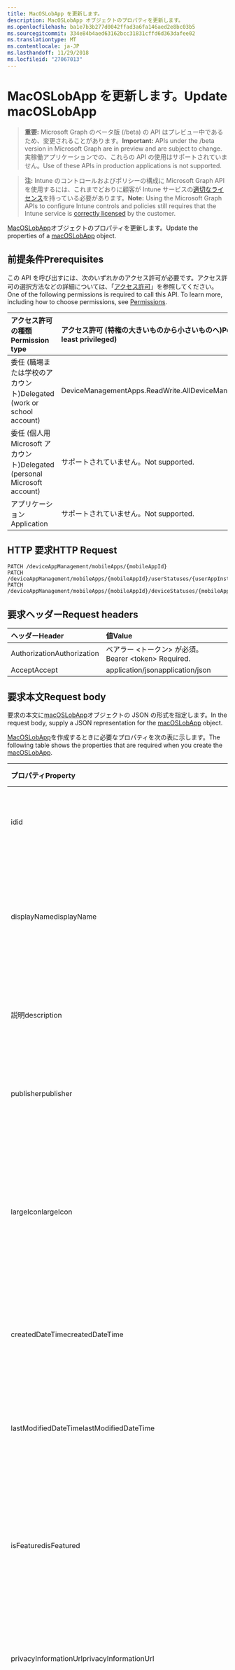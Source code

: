 ```yaml
---
title: MacOSLobApp を更新します。
description: MacOSLobApp オブジェクトのプロパティを更新します。
ms.openlocfilehash: ba1e7b3b277d0042ffad3a6fa146aed2e8bc03b5
ms.sourcegitcommit: 334e84b4aed63162bcc31831cffd6d363dafee02
ms.translationtype: MT
ms.contentlocale: ja-JP
ms.lasthandoff: 11/29/2018
ms.locfileid: "27067013"
---
```

# <a name="update-macoslobapp"></a><span data-ttu-id="0e50a-103">MacOSLobApp を更新します。</span><span class="sxs-lookup"><span data-stu-id="0e50a-103">Update macOSLobApp</span></span>

> <span data-ttu-id="0e50a-104">**重要:** Microsoft Graph のベータ版 (/beta) の API はプレビュー中であるため、変更されることがあります。</span><span class="sxs-lookup"><span data-stu-id="0e50a-104">**Important:** APIs under the /beta version in Microsoft Graph are in preview and are subject to change.</span></span> <span data-ttu-id="0e50a-105">実稼働アプリケーションでの、これらの API の使用はサポートされていません。</span><span class="sxs-lookup"><span data-stu-id="0e50a-105">Use of these APIs in production applications is not supported.</span></span>

> <span data-ttu-id="0e50a-106">**注:** Intune のコントロールおよびポリシーの構成に Microsoft Graph API を使用するには、これまでどおりに顧客が Intune サービスの[適切なライセンス](https://go.microsoft.com/fwlink/?linkid=839381)を持っている必要があります。</span><span class="sxs-lookup"><span data-stu-id="0e50a-106">**Note:** Using the Microsoft Graph APIs to configure Intune controls and policies still requires that the Intune service is [correctly licensed](https://go.microsoft.com/fwlink/?linkid=839381) by the customer.</span></span>

<span data-ttu-id="0e50a-107">[MacOSLobApp](../resources/intune-apps-macoslobapp.md)オブジェクトのプロパティを更新します。</span><span class="sxs-lookup"><span data-stu-id="0e50a-107">Update the properties of a [macOSLobApp](../resources/intune-apps-macoslobapp.md) object.</span></span>
## <a name="prerequisites"></a><span data-ttu-id="0e50a-108">前提条件</span><span class="sxs-lookup"><span data-stu-id="0e50a-108">Prerequisites</span></span>
<span data-ttu-id="0e50a-p102">この API を呼び出すには、次のいずれかのアクセス許可が必要です。アクセス許可の選択方法などの詳細については、「[アクセス許可](/graph/permissions-reference)」を参照してください。</span><span class="sxs-lookup"><span data-stu-id="0e50a-p102">One of the following permissions is required to call this API. To learn more, including how to choose permissions, see [Permissions](/graph/permissions-reference).</span></span>

|<span data-ttu-id="0e50a-111">アクセス許可の種類</span><span class="sxs-lookup"><span data-stu-id="0e50a-111">Permission type</span></span>|<span data-ttu-id="0e50a-112">アクセス許可 (特権の大きいものから小さいものへ)</span><span class="sxs-lookup"><span data-stu-id="0e50a-112">Permissions (from most to least privileged)</span></span>|
|:---|:---|
|<span data-ttu-id="0e50a-113">委任 (職場または学校のアカウント)</span><span class="sxs-lookup"><span data-stu-id="0e50a-113">Delegated (work or school account)</span></span>|<span data-ttu-id="0e50a-114">DeviceManagementApps.ReadWrite.All</span><span class="sxs-lookup"><span data-stu-id="0e50a-114">DeviceManagementApps.ReadWrite.All</span></span>|
|<span data-ttu-id="0e50a-115">委任 (個人用 Microsoft アカウント)</span><span class="sxs-lookup"><span data-stu-id="0e50a-115">Delegated (personal Microsoft account)</span></span>|<span data-ttu-id="0e50a-116">サポートされていません。</span><span class="sxs-lookup"><span data-stu-id="0e50a-116">Not supported.</span></span>|
|<span data-ttu-id="0e50a-117">アプリケーション</span><span class="sxs-lookup"><span data-stu-id="0e50a-117">Application</span></span>|<span data-ttu-id="0e50a-118">サポートされていません。</span><span class="sxs-lookup"><span data-stu-id="0e50a-118">Not supported.</span></span>|

## <a name="http-request"></a><span data-ttu-id="0e50a-119">HTTP 要求</span><span class="sxs-lookup"><span data-stu-id="0e50a-119">HTTP Request</span></span>
<!-- {
  "blockType": "ignored"
}
-->
``` http
PATCH /deviceAppManagement/mobileApps/{mobileAppId}
PATCH /deviceAppManagement/mobileApps/{mobileAppId}/userStatuses/{userAppInstallStatusId}/app
PATCH /deviceAppManagement/mobileApps/{mobileAppId}/deviceStatuses/{mobileAppInstallStatusId}/app
```

## <a name="request-headers"></a><span data-ttu-id="0e50a-120">要求ヘッダー</span><span class="sxs-lookup"><span data-stu-id="0e50a-120">Request headers</span></span>
|<span data-ttu-id="0e50a-121">ヘッダー</span><span class="sxs-lookup"><span data-stu-id="0e50a-121">Header</span></span>|<span data-ttu-id="0e50a-122">値</span><span class="sxs-lookup"><span data-stu-id="0e50a-122">Value</span></span>|
|:---|:---|
|<span data-ttu-id="0e50a-123">Authorization</span><span class="sxs-lookup"><span data-stu-id="0e50a-123">Authorization</span></span>|<span data-ttu-id="0e50a-124">ベアラー &lt;トークン&gt; が必須。</span><span class="sxs-lookup"><span data-stu-id="0e50a-124">Bearer &lt;token&gt; Required.</span></span>|
|<span data-ttu-id="0e50a-125">Accept</span><span class="sxs-lookup"><span data-stu-id="0e50a-125">Accept</span></span>|<span data-ttu-id="0e50a-126">application/json</span><span class="sxs-lookup"><span data-stu-id="0e50a-126">application/json</span></span>|

## <a name="request-body"></a><span data-ttu-id="0e50a-127">要求本文</span><span class="sxs-lookup"><span data-stu-id="0e50a-127">Request body</span></span>
<span data-ttu-id="0e50a-128">要求の本文に[macOSLobApp](../resources/intune-apps-macoslobapp.md)オブジェクトの JSON の形式を指定します。</span><span class="sxs-lookup"><span data-stu-id="0e50a-128">In the request body, supply a JSON representation for the [macOSLobApp](../resources/intune-apps-macoslobapp.md) object.</span></span>

<span data-ttu-id="0e50a-129">[MacOSLobApp](../resources/intune-apps-macoslobapp.md)を作成するときに必要なプロパティを次の表に示します。</span><span class="sxs-lookup"><span data-stu-id="0e50a-129">The following table shows the properties that are required when you create the [macOSLobApp](../resources/intune-apps-macoslobapp.md).</span></span>

|<span data-ttu-id="0e50a-130">プロパティ</span><span class="sxs-lookup"><span data-stu-id="0e50a-130">Property</span></span>|<span data-ttu-id="0e50a-131">型</span><span class="sxs-lookup"><span data-stu-id="0e50a-131">Type</span></span>|<span data-ttu-id="0e50a-132">説明</span><span class="sxs-lookup"><span data-stu-id="0e50a-132">Description</span></span>|
|:---|:---|:---|
|<span data-ttu-id="0e50a-133">id</span><span class="sxs-lookup"><span data-stu-id="0e50a-133">id</span></span>|<span data-ttu-id="0e50a-134">String</span><span class="sxs-lookup"><span data-stu-id="0e50a-134">String</span></span>|<span data-ttu-id="0e50a-135">エンティティのキー。</span><span class="sxs-lookup"><span data-stu-id="0e50a-135">Key of the entity.</span></span> <span data-ttu-id="0e50a-136">[mobileApp](../resources/intune-apps-mobileapp.md) から継承します</span><span class="sxs-lookup"><span data-stu-id="0e50a-136">Inherited from [mobileApp](../resources/intune-apps-mobileapp.md)</span></span>|
|<span data-ttu-id="0e50a-137">displayName</span><span class="sxs-lookup"><span data-stu-id="0e50a-137">displayName</span></span>|<span data-ttu-id="0e50a-138">String</span><span class="sxs-lookup"><span data-stu-id="0e50a-138">String</span></span>|<span data-ttu-id="0e50a-139">管理者が提供またはインポートしたアプリのタイトル。</span><span class="sxs-lookup"><span data-stu-id="0e50a-139">The admin provided or imported title of the app.</span></span> <span data-ttu-id="0e50a-140">[mobileApp](../resources/intune-apps-mobileapp.md) から継承します</span><span class="sxs-lookup"><span data-stu-id="0e50a-140">Inherited from [mobileApp](../resources/intune-apps-mobileapp.md)</span></span>|
|<span data-ttu-id="0e50a-141">説明</span><span class="sxs-lookup"><span data-stu-id="0e50a-141">description</span></span>|<span data-ttu-id="0e50a-142">String</span><span class="sxs-lookup"><span data-stu-id="0e50a-142">String</span></span>|<span data-ttu-id="0e50a-143">アプリの説明。</span><span class="sxs-lookup"><span data-stu-id="0e50a-143">The description of the app.</span></span> <span data-ttu-id="0e50a-144">[mobileApp](../resources/intune-apps-mobileapp.md) から継承します</span><span class="sxs-lookup"><span data-stu-id="0e50a-144">Inherited from [mobileApp](../resources/intune-apps-mobileapp.md)</span></span>|
|<span data-ttu-id="0e50a-145">publisher</span><span class="sxs-lookup"><span data-stu-id="0e50a-145">publisher</span></span>|<span data-ttu-id="0e50a-146">String</span><span class="sxs-lookup"><span data-stu-id="0e50a-146">String</span></span>|<span data-ttu-id="0e50a-147">アプリの発行元。</span><span class="sxs-lookup"><span data-stu-id="0e50a-147">The publisher of the app.</span></span> <span data-ttu-id="0e50a-148">[mobileApp](../resources/intune-apps-mobileapp.md) から継承します</span><span class="sxs-lookup"><span data-stu-id="0e50a-148">Inherited from [mobileApp](../resources/intune-apps-mobileapp.md)</span></span>|
|<span data-ttu-id="0e50a-149">largeIcon</span><span class="sxs-lookup"><span data-stu-id="0e50a-149">largeIcon</span></span>|[<span data-ttu-id="0e50a-150">mimeContent</span><span class="sxs-lookup"><span data-stu-id="0e50a-150">mimeContent</span></span>](../resources/intune-shared-mimecontent.md)|<span data-ttu-id="0e50a-151">アプリの詳細に表示され、アイコンのアップロードに使用される大きなアイコン。</span><span class="sxs-lookup"><span data-stu-id="0e50a-151">The large icon, to be displayed in the app details and used for upload of the icon.</span></span> <span data-ttu-id="0e50a-152">[mobileApp](../resources/intune-apps-mobileapp.md) から継承します</span><span class="sxs-lookup"><span data-stu-id="0e50a-152">Inherited from [mobileApp](../resources/intune-apps-mobileapp.md)</span></span>|
|<span data-ttu-id="0e50a-153">createdDateTime</span><span class="sxs-lookup"><span data-stu-id="0e50a-153">createdDateTime</span></span>|<span data-ttu-id="0e50a-154">DateTimeOffset</span><span class="sxs-lookup"><span data-stu-id="0e50a-154">DateTimeOffset</span></span>|<span data-ttu-id="0e50a-155">アプリが作成された日時。</span><span class="sxs-lookup"><span data-stu-id="0e50a-155">The date and time the app was created.</span></span> <span data-ttu-id="0e50a-156">[mobileApp](../resources/intune-apps-mobileapp.md) から継承します</span><span class="sxs-lookup"><span data-stu-id="0e50a-156">Inherited from [mobileApp](../resources/intune-apps-mobileapp.md)</span></span>|
|<span data-ttu-id="0e50a-157">lastModifiedDateTime</span><span class="sxs-lookup"><span data-stu-id="0e50a-157">lastModifiedDateTime</span></span>|<span data-ttu-id="0e50a-158">DateTimeOffset</span><span class="sxs-lookup"><span data-stu-id="0e50a-158">DateTimeOffset</span></span>|<span data-ttu-id="0e50a-159">アプリが最後に変更された日時。</span><span class="sxs-lookup"><span data-stu-id="0e50a-159">The date and time the app was last modified.</span></span> <span data-ttu-id="0e50a-160">[mobileApp](../resources/intune-apps-mobileapp.md) から継承します</span><span class="sxs-lookup"><span data-stu-id="0e50a-160">Inherited from [mobileApp](../resources/intune-apps-mobileapp.md)</span></span>|
|<span data-ttu-id="0e50a-161">isFeatured</span><span class="sxs-lookup"><span data-stu-id="0e50a-161">isFeatured</span></span>|<span data-ttu-id="0e50a-162">Boolean</span><span class="sxs-lookup"><span data-stu-id="0e50a-162">Boolean</span></span>|<span data-ttu-id="0e50a-163">アプリが管理者のおすすめとしてマークされたかどうかを示す値。[mobileApp](../resources/intune-apps-mobileapp.md) から継承します</span><span class="sxs-lookup"><span data-stu-id="0e50a-163">The value indicating whether the app is marked as featured by the admin. Inherited from [mobileApp](../resources/intune-apps-mobileapp.md)</span></span>|
|<span data-ttu-id="0e50a-164">privacyInformationUrl</span><span class="sxs-lookup"><span data-stu-id="0e50a-164">privacyInformationUrl</span></span>|<span data-ttu-id="0e50a-165">String</span><span class="sxs-lookup"><span data-stu-id="0e50a-165">String</span></span>|<span data-ttu-id="0e50a-166">プライバシーに関する声明の URL。</span><span class="sxs-lookup"><span data-stu-id="0e50a-166">The privacy statement Url.</span></span> <span data-ttu-id="0e50a-167">[mobileApp](../resources/intune-apps-mobileapp.md) から継承します</span><span class="sxs-lookup"><span data-stu-id="0e50a-167">Inherited from [mobileApp](../resources/intune-apps-mobileapp.md)</span></span>|
|<span data-ttu-id="0e50a-168">informationUrl</span><span class="sxs-lookup"><span data-stu-id="0e50a-168">informationUrl</span></span>|<span data-ttu-id="0e50a-169">String</span><span class="sxs-lookup"><span data-stu-id="0e50a-169">String</span></span>|<span data-ttu-id="0e50a-170">詳細情報の URL。</span><span class="sxs-lookup"><span data-stu-id="0e50a-170">The more information Url.</span></span> <span data-ttu-id="0e50a-171">[mobileApp](../resources/intune-apps-mobileapp.md) から継承します</span><span class="sxs-lookup"><span data-stu-id="0e50a-171">Inherited from [mobileApp](../resources/intune-apps-mobileapp.md)</span></span>|
|<span data-ttu-id="0e50a-172">owner</span><span class="sxs-lookup"><span data-stu-id="0e50a-172">owner</span></span>|<span data-ttu-id="0e50a-173">String</span><span class="sxs-lookup"><span data-stu-id="0e50a-173">String</span></span>|<span data-ttu-id="0e50a-174">アプリの所有者。</span><span class="sxs-lookup"><span data-stu-id="0e50a-174">The owner of the app.</span></span> <span data-ttu-id="0e50a-175">[mobileApp](../resources/intune-apps-mobileapp.md) から継承します</span><span class="sxs-lookup"><span data-stu-id="0e50a-175">Inherited from [mobileApp](../resources/intune-apps-mobileapp.md)</span></span>|
|<span data-ttu-id="0e50a-176">developer</span><span class="sxs-lookup"><span data-stu-id="0e50a-176">developer</span></span>|<span data-ttu-id="0e50a-177">String</span><span class="sxs-lookup"><span data-stu-id="0e50a-177">String</span></span>|<span data-ttu-id="0e50a-178">アプリの開発者。</span><span class="sxs-lookup"><span data-stu-id="0e50a-178">The developer of the app.</span></span> <span data-ttu-id="0e50a-179">[mobileApp](../resources/intune-apps-mobileapp.md) から継承します</span><span class="sxs-lookup"><span data-stu-id="0e50a-179">Inherited from [mobileApp](../resources/intune-apps-mobileapp.md)</span></span>|
|<span data-ttu-id="0e50a-180">notes</span><span class="sxs-lookup"><span data-stu-id="0e50a-180">notes</span></span>|<span data-ttu-id="0e50a-181">String</span><span class="sxs-lookup"><span data-stu-id="0e50a-181">String</span></span>|<span data-ttu-id="0e50a-182">アプリ用のメモ。</span><span class="sxs-lookup"><span data-stu-id="0e50a-182">Notes for the app.</span></span> <span data-ttu-id="0e50a-183">[mobileApp](../resources/intune-apps-mobileapp.md) から継承します</span><span class="sxs-lookup"><span data-stu-id="0e50a-183">Inherited from [mobileApp](../resources/intune-apps-mobileapp.md)</span></span>|
|<span data-ttu-id="0e50a-184">uploadState</span><span class="sxs-lookup"><span data-stu-id="0e50a-184">uploadState</span></span>|<span data-ttu-id="0e50a-185">Int32</span><span class="sxs-lookup"><span data-stu-id="0e50a-185">Int32</span></span>|<span data-ttu-id="0e50a-186">アップロードの状態です。</span><span class="sxs-lookup"><span data-stu-id="0e50a-186">The upload state.</span></span> <span data-ttu-id="0e50a-187">[mobileApp](../resources/intune-apps-mobileapp.md) から継承します</span><span class="sxs-lookup"><span data-stu-id="0e50a-187">Inherited from [mobileApp](../resources/intune-apps-mobileapp.md)</span></span>|
|<span data-ttu-id="0e50a-188">publishingState</span><span class="sxs-lookup"><span data-stu-id="0e50a-188">publishingState</span></span>|[<span data-ttu-id="0e50a-189">mobileAppPublishingState</span><span class="sxs-lookup"><span data-stu-id="0e50a-189">mobileAppPublishingState</span></span>](../resources/intune-apps-mobileapppublishingstate.md)|<span data-ttu-id="0e50a-190">アプリの発行の状態。</span><span class="sxs-lookup"><span data-stu-id="0e50a-190">The publishing state for the app.</span></span> <span data-ttu-id="0e50a-191">アプリが発行されていない限り、アプリを割り当てることができません。</span><span class="sxs-lookup"><span data-stu-id="0e50a-191">The app cannot be assigned unless the app is published.</span></span> <span data-ttu-id="0e50a-192">[MobileApp](../resources/intune-apps-mobileapp.md)から継承されます。</span><span class="sxs-lookup"><span data-stu-id="0e50a-192">Inherited from [mobileApp](../resources/intune-apps-mobileapp.md).</span></span> <span data-ttu-id="0e50a-193">可能な値は、`notPublished`、`processing`、`published` です。</span><span class="sxs-lookup"><span data-stu-id="0e50a-193">Possible values are: `notPublished`, `processing`, `published`.</span></span>|
|<span data-ttu-id="0e50a-194">committedContentVersion</span><span class="sxs-lookup"><span data-stu-id="0e50a-194">committedContentVersion</span></span>|<span data-ttu-id="0e50a-195">String</span><span class="sxs-lookup"><span data-stu-id="0e50a-195">String</span></span>|<span data-ttu-id="0e50a-196">内部にコミットされたコンテンツのバージョン。</span><span class="sxs-lookup"><span data-stu-id="0e50a-196">The internal committed content version.</span></span> <span data-ttu-id="0e50a-197">[mobileLobApp](../resources/intune-apps-mobilelobapp.md) から継承します</span><span class="sxs-lookup"><span data-stu-id="0e50a-197">Inherited from [mobileLobApp](../resources/intune-apps-mobilelobapp.md)</span></span>|
|<span data-ttu-id="0e50a-198">fileName</span><span class="sxs-lookup"><span data-stu-id="0e50a-198">fileName</span></span>|<span data-ttu-id="0e50a-199">String</span><span class="sxs-lookup"><span data-stu-id="0e50a-199">String</span></span>|<span data-ttu-id="0e50a-200">メインの Lob アプリケーションのファイル名。</span><span class="sxs-lookup"><span data-stu-id="0e50a-200">The name of the main Lob application file.</span></span> <span data-ttu-id="0e50a-201">[mobileLobApp](../resources/intune-apps-mobilelobapp.md) から継承します</span><span class="sxs-lookup"><span data-stu-id="0e50a-201">Inherited from [mobileLobApp](../resources/intune-apps-mobilelobapp.md)</span></span>|
|<span data-ttu-id="0e50a-202">size</span><span class="sxs-lookup"><span data-stu-id="0e50a-202">size</span></span>|<span data-ttu-id="0e50a-203">Int64</span><span class="sxs-lookup"><span data-stu-id="0e50a-203">Int64</span></span>|<span data-ttu-id="0e50a-204">アップロードされたすべてのファイルを含む合計サイズ。</span><span class="sxs-lookup"><span data-stu-id="0e50a-204">The total size, including all uploaded files.</span></span> <span data-ttu-id="0e50a-205">[mobileLobApp](../resources/intune-apps-mobilelobapp.md) から継承します</span><span class="sxs-lookup"><span data-stu-id="0e50a-205">Inherited from [mobileLobApp](../resources/intune-apps-mobilelobapp.md)</span></span>|
|<span data-ttu-id="0e50a-206">bundleId</span><span class="sxs-lookup"><span data-stu-id="0e50a-206">bundleId</span></span>|<span data-ttu-id="0e50a-207">String</span><span class="sxs-lookup"><span data-stu-id="0e50a-207">String</span></span>|<span data-ttu-id="0e50a-208">バンドル id です。</span><span class="sxs-lookup"><span data-stu-id="0e50a-208">The bundle id.</span></span>|
|<span data-ttu-id="0e50a-209">minimumSupportedOperatingSystem</span><span class="sxs-lookup"><span data-stu-id="0e50a-209">minimumSupportedOperatingSystem</span></span>|[<span data-ttu-id="0e50a-210">macOSMinimumOperatingSystem</span><span class="sxs-lookup"><span data-stu-id="0e50a-210">macOSMinimumOperatingSystem</span></span>](../resources/intune-apps-macosminimumoperatingsystem.md)|<span data-ttu-id="0e50a-211">該当するオペレーティング システムの最小の値です。</span><span class="sxs-lookup"><span data-stu-id="0e50a-211">The value for the minimum applicable operating system.</span></span>|
|<span data-ttu-id="0e50a-212">buildNumber</span><span class="sxs-lookup"><span data-stu-id="0e50a-212">buildNumber</span></span>|<span data-ttu-id="0e50a-213">String</span><span class="sxs-lookup"><span data-stu-id="0e50a-213">String</span></span>|<span data-ttu-id="0e50a-214">MacOS の基幹業務 (LoB) アプリケーションのビルド番号です。</span><span class="sxs-lookup"><span data-stu-id="0e50a-214">The build number of MacOS Line of Business (LoB) app.</span></span>|
|<span data-ttu-id="0e50a-215">VersionNumber</span><span class="sxs-lookup"><span data-stu-id="0e50a-215">versionNumber</span></span>|<span data-ttu-id="0e50a-216">String</span><span class="sxs-lookup"><span data-stu-id="0e50a-216">String</span></span>|<span data-ttu-id="0e50a-217">MacOS の基幹業務 (LoB) アプリケーションのバージョン番号です。</span><span class="sxs-lookup"><span data-stu-id="0e50a-217">The version number of MacOS Line of Business (LoB) app.</span></span>|
|<span data-ttu-id="0e50a-218">childApps</span><span class="sxs-lookup"><span data-stu-id="0e50a-218">childApps</span></span>|<span data-ttu-id="0e50a-219">[macOSLobChildApp](../resources/intune-apps-macoslobchildapp.md)コレクション</span><span class="sxs-lookup"><span data-stu-id="0e50a-219">[macOSLobChildApp](../resources/intune-apps-macoslobchildapp.md) collection</span></span>|<span data-ttu-id="0e50a-220">このバンドル パッケージ内のアプリケーションのリスト</span><span class="sxs-lookup"><span data-stu-id="0e50a-220">The app list in this bundle package</span></span>|
|<span data-ttu-id="0e50a-221">identityVersion</span><span class="sxs-lookup"><span data-stu-id="0e50a-221">identityVersion</span></span>|<span data-ttu-id="0e50a-222">String</span><span class="sxs-lookup"><span data-stu-id="0e50a-222">String</span></span>|<span data-ttu-id="0e50a-223">ID のバージョン。</span><span class="sxs-lookup"><span data-stu-id="0e50a-223">The identity version.</span></span>|
|<span data-ttu-id="0e50a-224">md5HashChunkSize</span><span class="sxs-lookup"><span data-stu-id="0e50a-224">md5HashChunkSize</span></span>|<span data-ttu-id="0e50a-225">Int32</span><span class="sxs-lookup"><span data-stu-id="0e50a-225">Int32</span></span>|<span data-ttu-id="0e50a-226">MD5 ハッシュのチャンク ・ サイズ</span><span class="sxs-lookup"><span data-stu-id="0e50a-226">The chunk size for MD5 hash</span></span>|
|<span data-ttu-id="0e50a-227">md5Hash</span><span class="sxs-lookup"><span data-stu-id="0e50a-227">md5Hash</span></span>|<span data-ttu-id="0e50a-228">String コレクション</span><span class="sxs-lookup"><span data-stu-id="0e50a-228">String collection</span></span>|<span data-ttu-id="0e50a-229">MD5 のハッシュ コード</span><span class="sxs-lookup"><span data-stu-id="0e50a-229">The MD5 hash codes</span></span>|
|<span data-ttu-id="0e50a-230">ignoreVersionDetection</span><span class="sxs-lookup"><span data-stu-id="0e50a-230">ignoreVersionDetection</span></span>|<span data-ttu-id="0e50a-231">Boolean</span><span class="sxs-lookup"><span data-stu-id="0e50a-231">Boolean</span></span>|<span data-ttu-id="0e50a-232">アプリをデバイスにインストールした後に、アプリのバージョンを使用してアプリを検出するかどうかを制御するブール値。</span><span class="sxs-lookup"><span data-stu-id="0e50a-232">A boolean to control whether the app's version will be used to detect the app after it is installed on a device.</span></span> <span data-ttu-id="0e50a-233">MacOS の自己更新機能を使用する基幹業務 (LoB) アプリケーションは、true に設定します。</span><span class="sxs-lookup"><span data-stu-id="0e50a-233">Set this to true for macOS Line of Business (LoB) apps that use a self update feature.</span></span>|



## <a name="response"></a><span data-ttu-id="0e50a-234">応答</span><span class="sxs-lookup"><span data-stu-id="0e50a-234">Response</span></span>
<span data-ttu-id="0e50a-235">かどうかは成功すると、このメソッドが返されます、`200 OK`応答コードおよび応答の本文に更新された[macOSLobApp](../resources/intune-apps-macoslobapp.md)オブジェクトです。</span><span class="sxs-lookup"><span data-stu-id="0e50a-235">If successful, this method returns a `200 OK` response code and an updated [macOSLobApp](../resources/intune-apps-macoslobapp.md) object in the response body.</span></span>

## <a name="example"></a><span data-ttu-id="0e50a-236">例</span><span class="sxs-lookup"><span data-stu-id="0e50a-236">Example</span></span>
### <a name="request"></a><span data-ttu-id="0e50a-237">要求</span><span class="sxs-lookup"><span data-stu-id="0e50a-237">Request</span></span>
<span data-ttu-id="0e50a-238">以下は、要求の例です。</span><span class="sxs-lookup"><span data-stu-id="0e50a-238">Here is an example of the request.</span></span>
``` http
PATCH https://graph.microsoft.com/beta/deviceAppManagement/mobileApps/{mobileAppId}
Content-type: application/json
Content-length: 1476

{
  "displayName": "Display Name value",
  "description": "Description value",
  "publisher": "Publisher value",
  "largeIcon": {
    "@odata.type": "microsoft.graph.mimeContent",
    "type": "Type value",
    "value": "dmFsdWU="
  },
  "lastModifiedDateTime": "2017-01-01T00:00:35.1329464-08:00",
  "isFeatured": true,
  "privacyInformationUrl": "https://example.com/privacyInformationUrl/",
  "informationUrl": "https://example.com/informationUrl/",
  "owner": "Owner value",
  "developer": "Developer value",
  "notes": "Notes value",
  "uploadState": 11,
  "publishingState": "processing",
  "committedContentVersion": "Committed Content Version value",
  "fileName": "File Name value",
  "size": 4,
  "bundleId": "Bundle Id value",
  "minimumSupportedOperatingSystem": {
    "@odata.type": "microsoft.graph.macOSMinimumOperatingSystem",
    "v10_7": true,
    "v10_8": true,
    "v10_9": true,
    "v10_10": true,
    "v10_11": true,
    "v10_12": true,
    "v10_13": true
  },
  "buildNumber": "Build Number value",
  "versionNumber": "Version Number value",
  "childApps": [
    {
      "@odata.type": "microsoft.graph.macOSLobChildApp",
      "bundleId": "Bundle Id value",
      "buildNumber": "Build Number value",
      "versionNumber": "Version Number value"
    }
  ],
  "identityVersion": "Identity Version value",
  "md5HashChunkSize": 0,
  "md5Hash": [
    "Md5Hash value"
  ],
  "ignoreVersionDetection": true
}
```

### <a name="response"></a><span data-ttu-id="0e50a-239">応答</span><span class="sxs-lookup"><span data-stu-id="0e50a-239">Response</span></span>
<span data-ttu-id="0e50a-p121">以下は、応答の例です。注:簡潔にするために、ここに示す応答オブジェクトは切り詰められている場合があります。すべてのプロパティは実際の呼び出しから返されます。</span><span class="sxs-lookup"><span data-stu-id="0e50a-p121">Here is an example of the response. Note: The response object shown here may be truncated for brevity. All of the properties will be returned from an actual call.</span></span>
``` http
HTTP/1.1 200 OK
Content-Type: application/json
Content-Length: 1634

{
  "@odata.type": "#microsoft.graph.macOSLobApp",
  "id": "7be9250a-250a-7be9-0a25-e97b0a25e97b",
  "displayName": "Display Name value",
  "description": "Description value",
  "publisher": "Publisher value",
  "largeIcon": {
    "@odata.type": "microsoft.graph.mimeContent",
    "type": "Type value",
    "value": "dmFsdWU="
  },
  "createdDateTime": "2017-01-01T00:02:43.5775965-08:00",
  "lastModifiedDateTime": "2017-01-01T00:00:35.1329464-08:00",
  "isFeatured": true,
  "privacyInformationUrl": "https://example.com/privacyInformationUrl/",
  "informationUrl": "https://example.com/informationUrl/",
  "owner": "Owner value",
  "developer": "Developer value",
  "notes": "Notes value",
  "uploadState": 11,
  "publishingState": "processing",
  "committedContentVersion": "Committed Content Version value",
  "fileName": "File Name value",
  "size": 4,
  "bundleId": "Bundle Id value",
  "minimumSupportedOperatingSystem": {
    "@odata.type": "microsoft.graph.macOSMinimumOperatingSystem",
    "v10_7": true,
    "v10_8": true,
    "v10_9": true,
    "v10_10": true,
    "v10_11": true,
    "v10_12": true,
    "v10_13": true
  },
  "buildNumber": "Build Number value",
  "versionNumber": "Version Number value",
  "childApps": [
    {
      "@odata.type": "microsoft.graph.macOSLobChildApp",
      "bundleId": "Bundle Id value",
      "buildNumber": "Build Number value",
      "versionNumber": "Version Number value"
    }
  ],
  "identityVersion": "Identity Version value",
  "md5HashChunkSize": 0,
  "md5Hash": [
    "Md5Hash value"
  ],
  "ignoreVersionDetection": true
}
```





